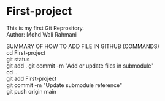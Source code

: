 # First-project
This is my first Git Reprository.
<br>
Author: Mohd Wali Rahmani


SUMMARY OF HOW TO ADD FILE IN GITHUB (COMMANDS) <br>
cd First-project <br>
git status<br>
git add .
git commit -m "Add or update files in submodule"<br>
cd ..<br>
git add First-project<br>
git commit -m "Update submodule reference"<br>
git push origin main<br>
